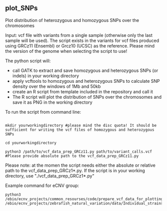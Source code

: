 ## plot_SNPs
Plot distribution of heterozygous and homozygous SNPs over the chromosomes

Input: 
vcf file with variants from a single sample (otherwise only the last sample will be used).
The script exists in the variants for vcf files produced using GRCz11 (Ensembl) or Grcz10 (UCSC) as the reference. Please mind the version of the genome when selecting the script to use!

The python script will: 
* call GATK to extract and save homozygous and heterozygous SNPs (or indels) in your working directory 
* apply vcftools to homozygous and heterozygous SNPs to calculate SNP density over the windows of 1Mb and 50kb
* create an R script from template included in the repository and call it
* The R script will plot the distribution of SNPs over the chromosomes and save it as PNG in the working directory

To run the script from command line:

```{bash}

mkdir yourworkingdirectory #please mind the disc quota! It should be sufficient for writing the vcf files of homozygous and heterozygous SNPs

cd yourworkingdirectory

python3 /path/to/vcf_data_prep_GRCz11.py path/to/variant_calls.vcf #Please provide absolute path to the vcf_data_prep_GRCz11.py
```

Please note: at the momen the script needs either the absolute or relative path to the vcf_data_prep_GRCz1*.py. If the script is in your working directory, use "./vcf_data_prep_GRCz1*.py"

Example command for eCNV group:
```
python3 /ebio/ecnv_projects/common_resourses/code/prepare_vcf_data_for_plotting/vcf_data_prep_GRCz11.py /ebio/ecnv_projects/zebrafish_natural_variation/data/Individual_strains_variants/GRCz11/Mutants/aub.S960Nr1.filtered_indels.vcf
```
